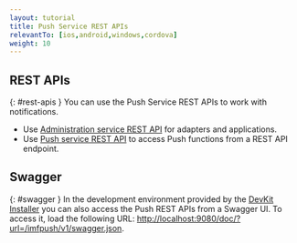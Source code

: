 ```yaml
---
layout: tutorial
title: Push Service REST APIs 
relevantTo: [ios,android,windows,cordova]
weight: 10
---
```

<!-- NLS_CHARSET=UTF-8 -->
## REST APIs
{: #rest-apis }
You can use the Push Service REST APIs to work with notifications.

* Use [Administration service REST API](http://www.ibm.com/support/knowledgecenter/SSHS8R_8.0.0/com.ibm.worklight.apiref.doc/apiref/c_restapi_oview.html) for adapters and applications.
* Use [Push service REST API](http://www.ibm.com/support/knowledgecenter/SSHS8R_8.0.0/com.ibm.worklight.apiref.doc/rest_runtime/c_restapi_runtime.html) to access Push functions from a REST API endpoint.

## Swagger
{: #swagger }
In the development environment provided by the [DevKit Installer](../../installation-configuration/development/mobilefirst) you can also access the Push REST APIs from a Swagger UI. To access it, load the following URL: [http://localhost:9080/doc/?url=/imfpush/v1/swagger.json](http://localhost:9080/doc/?url=/imfpush/v1/swagger.json).


